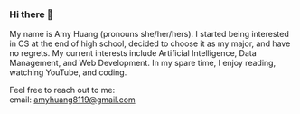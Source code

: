 ### Hi there 👋

My name is Amy Huang (pronouns she/her/hers). 
I started being interested in CS at the end of high school, decided to choose it as my major, and have no regrets. 
My current interests include Artificial Intelligence, Data Management, and Web Development. 
In my spare time, I enjoy reading, watching YouTube, and coding.

Feel free to reach out to me:  
email: amyhuang8119@gmail.com





<!--
**AmyLHuang/AmyLHuang** is a ✨ _special_ ✨ repository because its `README.md` (this file) appears on your GitHub profile.

Here are some ideas to get you started:

- 🔭 I’m currently working on ...
- 🌱 I’m currently learning ...
- 👯 I’m looking to collaborate on ...
- 🤔 I’m looking for help with ...
- 💬 Ask me about ...
- 📫 How to reach me: ...
- 😄 Pronouns: ...
- ⚡ Fun fact: ...
-->
